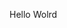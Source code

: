 Hello Wolrd






























































































































































































































































































































































































































































